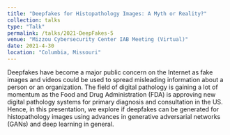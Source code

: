```yaml
---
title: "Deepfakes for Histopathology Images: A Myth or Reality?"
collection: talks
type: "Talk"
permalink: /talks/2021-DeepFakes-5
venue: "Mizzou Cybersecurity Center IAB Meeting (Virtual)"
date: 2021-4-30
location: "Columbia, Missouri"
---
```


Deepfakes have become a major public concern on the Internet as fake images and videos could be used to spread misleading information about a person or an organization. The field of digital pathology is gaining a lot of momentum as the Food and Drug Administration (FDA) is approving new digital pathology systems for primary diagnosis and consultation in the US. Hence, in this presentation, we explore if deepfakes can be generated for histopathology images using advances in generative adversarial networks (GANs) and deep learning in general. 
